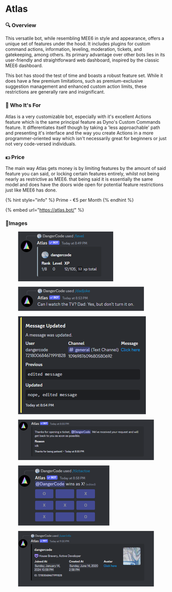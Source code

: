 # Atlas

### 🔍 Overview

This versatile bot, while resembling MEE6 in style and appearance, offers a unique set of features under the hood. It includes plugins for custom command actions, information, leveling, moderation, tickets, and gatekeeping, among others. Its primary advantage over other bots lies in its user-friendly and straightforward web dashboard, inspired by the classic MEE6 dashboard.

This bot has stood the test of time and boasts a robust feature set. While it does have a few premium limitations, such as premium-exclusive suggestion management and enhanced custom action limits, these restrictions are generally rare and insignificant.

### 🤔 Who It's For

Atlas is a very customizable bot, especially with it's excellent Actions feature which is the same principal feature as Dyno's Custom Commands feature. It differentiates itself though by taking a 'less approachable' path and presenting it's interface and the way you create Actions in a more programmer-oriented way which isn't necessarily great for beginners or just not very code-versed individuals.

### 💵 Price

The main way Atlas gets money is by limiting features by the amount of said feature you can said, or locking certain features entirely, whilst not being nearly as restrictive as MEE6. that being said it is essentially the same model and does have the doors wide open for potential feature restrictions just like MEE6 has done.

{% hint style="info" %}
Prime - €5 per Month
{% endhint %}

{% embed url="https://atlas.bot/" %}

### 🎨Images

<figure><img src="../.gitbook/assets/image (1) (1) (1) (1) (1) (1).png" alt=""><figcaption></figcaption></figure>

<figure><img src="../.gitbook/assets/image (1) (1) (1) (1) (1) (1) (1).png" alt=""><figcaption></figcaption></figure>

<figure><img src="../.gitbook/assets/image (26).png" alt=""><figcaption></figcaption></figure>

<figure><img src="../.gitbook/assets/image (27).png" alt=""><figcaption></figcaption></figure>

<figure><img src="../.gitbook/assets/image (28).png" alt=""><figcaption></figcaption></figure>

<figure><img src="../.gitbook/assets/image (29).png" alt=""><figcaption></figcaption></figure>
